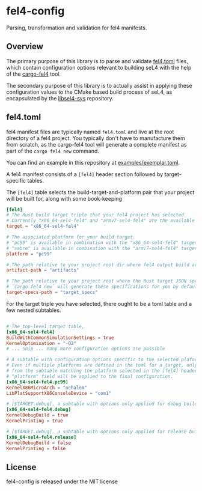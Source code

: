 # fel4-config

Parsing, transformation and validation for fel4 manifests.

## Overview

The primary purpose of this library is to parse and validate [fel4.toml](examples/exemplar.toml)
files, which contain configuration options relevant to building seL4
with the help of the [cargo-fel4](https://github.com/PolySync/cargo-fel4) tool.

The secondary purpose of this library is to actually assist in applying these
configuration values to the CMake based build process of seL4, as encapsulated
by the [libsel4-sys](https://github.com/PolySync/libsel4-sys) repository.

## fel4.toml

fel4 manifest files are typically named `fel4.toml` and live at the root directory of a
fel4 project.  You typically don't have to manufacture them from scratch, as the
cargo-fel4 tool will generate a complete manifest as part of the `cargo fel4 new` command.

You can find an example in this repository at [examples/exemplar.toml](examples/exemplar.toml).

A fel4 manifest consists of a `[fel4]` header section followed by target-specific tables.

The `[fel4]` table selects the build-target-and-platform pair that your project will be built for,
along with some book-keeping

```toml
[fel4]
# The Rust build target triple that your fel4 project has selected
# Currently "x86_64-sel4-fel4" and "armv7-sel4-fel4" are the available options
target = "x86_64-sel4-fel4"

# The associated platform for your build target.
# "pc99" is available in combination with the "x86_64-sel4-fel4" target
# "sabre" is available in combination with the "armv7-sel4-fel4" target
platform = "pc99"

# The path relative to your project root dir where fel4 output build artifacts will be stored
artifact-path = "artifacts"

# The path relative to your project root where the Rust target JSON specifications are stored
# `cargo fel4 new` will generate these specifications for you by default
target-specs-path = "target_specs"
```

For the target triple you have selected, there ought to be a toml table and a few nested subtables.

```toml

# The top-level target table,
[x86_64-sel4-fel4]
BuildWithCommonSimulationSettings = true
KernelOptimisation = "-O2"
# ... Snip ... many more configuration options are possible

# A subtable with configuration options specific to the selected plaform, [$TARGET.$PLATFORM]
# Even if multiple platforms are defined in the toml for a target, only the options
# from the subtable matching the platform selected in the [fel4] header table's
# "platform" field will be applied to the final configuration.
[x86_64-sel4-fel4.pc99]
KernelX86MicroArch = "nehalem"
LibPlatSupportX86ConsoleDevice = "com1"

# [$TARGET.debug], a subtable with options only applied for debug builds
[x86_64-sel4-fel4.debug]
KernelDebugBuild = true
KernelPrinting = true

# [$TARGET.debug], a subtable with options only applied for release builds
[x86_64-sel4-fel4.release]
KernelDebugBuild = false
KernelPrinting = false

```


## License

fel4-config is released under the MIT license
